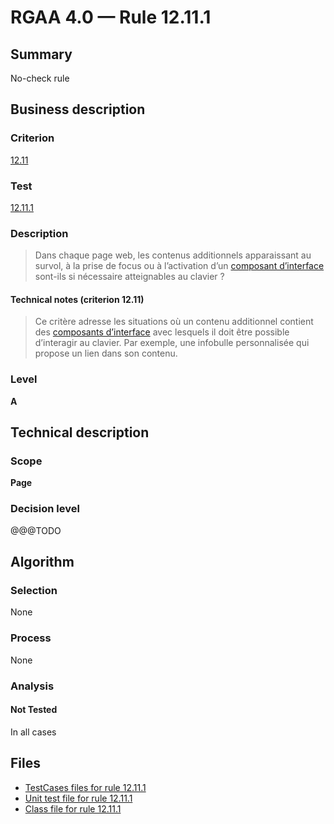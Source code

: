 # RGAA 4.0 — Rule 12.11.1

## Summary

No-check rule

## Business description

### Criterion

[12.11](https://www.numerique.gouv.fr/publications/rgaa-accessibilite/methode/criteres/#crit-12-11)

### Test

[12.11.1](https://www.numerique.gouv.fr/publications/rgaa-accessibilite/methode/criteres/#test-12-11-1)

### Description

> Dans chaque page web, les contenus additionnels apparaissant au survol, à la prise de focus ou à l’activation d’un [composant d’interface](https://www.numerique.gouv.fr/publications/rgaa-accessibilite/methode/glossaire/#composant-d-interface) sont-ils si nécessaire atteignables au clavier ?

#### Technical notes (criterion 12.11)

> Ce critère adresse les situations où un contenu additionnel contient des [composants d’interface](https://www.numerique.gouv.fr/publications/rgaa-accessibilite/methode/glossaire/#composant-d-interface) avec lesquels il doit être possible d’interagir au clavier. Par exemple, une infobulle personnalisée qui propose un lien dans son contenu.

### Level

**A**


## Technical description

### Scope

**Page**

### Decision level

@@@TODO


## Algorithm

### Selection

None

### Process

None

### Analysis

#### Not Tested

In all cases


## Files

- [TestCases files for rule 12.11.1](https://gitlab.com/asqatasun/Asqatasun/-/tree/v5/rules/rules-rgaa4.0/src/test/resources/testcases/rgaa40/Rgaa40Rule121101/)
- [Unit test file for rule 12.11.1](https://gitlab.com/asqatasun/Asqatasun/-/blob/v5/rules/rules-rgaa4.0/src/test/java/org/asqatasun/rules/rgaa40/Rgaa40Rule121101Test.java)
- [Class file for rule 12.11.1](https://gitlab.com/asqatasun/Asqatasun/-/blob/v5/rules/rules-rgaa4.0/src/main/java/org/asqatasun/rules/rgaa40/Rgaa40Rule121101.java)


